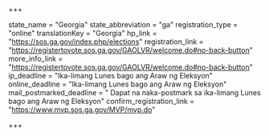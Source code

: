 +++

state_name = "Georgia"
state_abbreviation = "ga"
registration_type = "online"
translationKey = "Georgia"
hp_link = "https://sos.ga.gov/index.php/elections"
registration_link = "https://registertovote.sos.ga.gov/GAOLVR/welcome.do#no-back-button"
more_info_link = "https://registertovote.sos.ga.gov/GAOLVR/welcome.do#no-back-button"
ip_deadline = "Ika-limang Lunes bago ang Araw ng Eleksyon"
online_deadline = "Ika-limang Lunes bago ang Araw ng Eleksyon"
mail_postmarked_deadline = " Dapat na naka-postmark sa ika-limang Lunes bago ang Araw ng Eleksyon"
confirm_registration_link = "https://www.mvp.sos.ga.gov/MVP/mvp.do"

+++